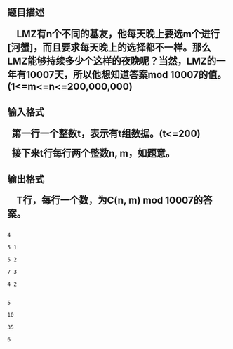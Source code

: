 ## 题目描述

<div style="text-indent: 15.75pt">
 <b><span style="font-size: 16pt">LMZ</span></b><b><span style="font-size: 16pt">有</span></b><b><span style="font-size: 16pt">n</span></b><b><span style="font-size: 16pt">个不同的基友，他每天晚上要选</span></b><b><span style="font-size: 16pt">m</span></b><b><span style="font-size: 16pt">个进行</span></b><b><span style="font-size: 16pt">[</span></b><b><span style="font-size: 16pt">河蟹</span></b><b><span style="font-size: 16pt">]</span></b><b><span style="font-size: 16pt">，而且要求每天晚上的选择都不一样。那么</span></b><b><span style="font-size: 16pt">LMZ</span></b><b><span style="font-size: 16pt">能够持续多少个这样的夜晚呢？当然，</span></b><b><span style="font-size: 16pt">LMZ</span></b><b><span style="font-size: 16pt">的一年有</span></b><b><span style="font-size: 16pt">10007</span></b><b><span style="font-size: 16pt">天，所以他想知道答案</span></b><b><span style="font-size: 16pt">mod 10007</span></b><b><span style="font-size: 16pt">的值。</span></b><b><span style="font-size: 16pt">(1<=m<=n<=200,000,000)</span></b>
</div>

## 输入格式

<div>
 <b><span style="font-size: 16pt">  </span></b><b><span style="font-size: 16pt">第一行一个整数</span></b><b><span style="font-size: 16pt">t</span></b><b><span style="font-size: 16pt">，表示有</span></b><b><span style="font-size: 16pt">t</span></b><b><span style="font-size: 16pt">组数据。</span></b><b><span style="font-size: 16pt">(t<=200)</span></b>
</div>
<div>
 <b><span style="font-size: 16pt">  </span></b><b><span style="font-size: 16pt">接下来</span></b><b><span style="font-size: 16pt">t</span></b><b><span style="font-size: 16pt">行每行两个整数</span></b><b><span style="font-size: 16pt">n, m</span></b><b><span style="font-size: 16pt">，如题意。</span></b>
</div>

## 输出格式

<div style="text-indent: 15.75pt">
 <b><span style="font-size: 16pt">T</span></b><b><span style="font-size: 16pt">行，每行一个数，为</span></b><b><span style="font-size: 16pt">C(n, m) mod 10007</span></b><b><span style="font-size: 16pt">的答案。</span></b>
</div>

```input1
4
5 1
5 2
7 3
4 2
```
```output1
5
10
35
6
```
